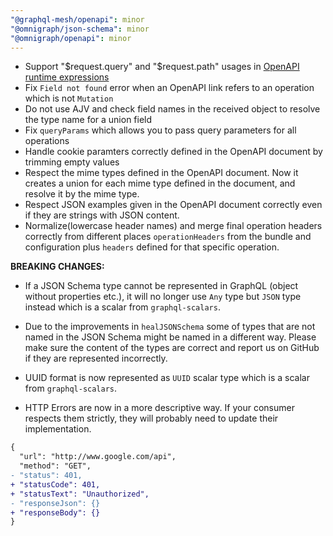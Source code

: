 ```yaml
---
"@graphql-mesh/openapi": minor
"@omnigraph/json-schema": minor
"@omnigraph/openapi": minor
---
```


- Support "$request.query" and "$request.path" usages in [OpenAPI runtime expressions](https://github.com/OAI/OpenAPI-Specification/blob/main/versions/3.0.3.md#runtimeExpression)
- Fix `Field not found` error when an OpenAPI link refers to an operation which is not `Mutation`
- Do not use AJV and check field names in the received object to resolve the type name for a union field
- Fix `queryParams` which allows you to pass query parameters for all operations
- Handle cookie paramters correctly defined in the OpenAPI document by trimming empty values
- Respect the mime types defined in the OpenAPI document. Now it creates a union for each mime type defined in the document, and resolve it by the mime type.
- Respect JSON examples given in the OpenAPI document correctly even if they are strings with JSON content.
- Normalize(lowercase header names) and merge final operation headers correctly from different places `operationHeaders` from the bundle and configuration plus `headers` defined for that specific operation.

**BREAKING CHANGES:**

- If a JSON Schema type cannot be represented in GraphQL (object without properties etc.), it will no longer use `Any` type but `JSON` type instead which is a scalar from `graphql-scalars`.

- Due to the improvements in `healJSONSchema` some of types that are not named in the JSON Schema might be named in a different way. Please make sure the content of the types are correct and report us on GitHub if they are represented incorrectly.

- UUID format is now represented as `UUID` scalar type which is a scalar from `graphql-scalars`.

- HTTP Errors are now in a more descriptive way. If your consumer respects them strictly, they will probably need to update their implementation.

```diff
{
  "url": "http://www.google.com/api",
  "method": "GET",
- "status": 401,
+ "statusCode": 401,
+ "statusText": "Unauthorized",
- "responseJson": {}
+ "responseBody": {}
}
```
